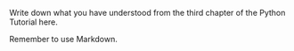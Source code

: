 Write down what you have understood from the third chapter of the Python Tutorial here.

Remember to use Markdown.
